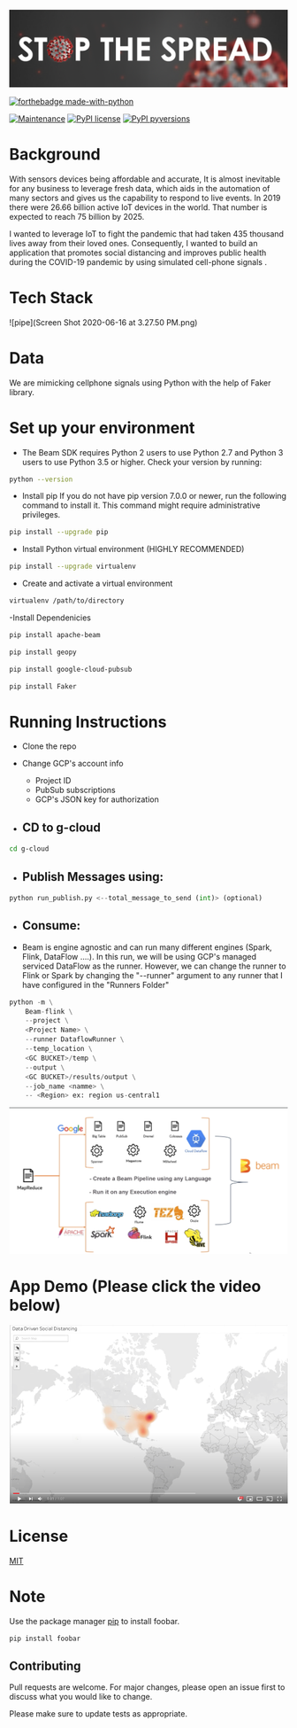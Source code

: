 ![stop coivd](images/Stop.png)

[![forthebadge made-with-python](http://ForTheBadge.com/images/badges/made-with-python.svg)](https://www.python.org/)

[![Maintenance](https://img.shields.io/badge/Maintained%3F-yes-green.svg)](https://GitHub.com/Naereen/StrapDown.js/graphs/commit-activity) [![PyPI license](https://img.shields.io/pypi/l/ansicolortags.svg)](https://pypi.python.org/pypi/ansicolortags/) [![PyPI pyversions](https://img.shields.io/pypi/pyversions/ansicolortags.svg)](https://pypi.python.org/pypi/ansicolortags/)




# Background

With sensors devices being affordable and accurate, It is almost inevitable for any business to leverage fresh data, which aids in the automation of many sectors and gives us the capability to respond to live events. In 2019 there were 26.66 billion active IoT devices in the world. That number is expected to reach 75 billion by 2025.

I wanted to leverage IoT to fight the pandemic that had taken 435 thousand lives away from their loved ones. Consequently, I wanted to build an application that promotes social distancing and improves public health during the COVID-19 pandemic by using simulated cell-phone signals . 

# Tech Stack
![pipe](Screen Shot 2020-06-16 at 3.27.50 PM.png)

# Data
We are mimicking cellphone signals using Python with the help of Faker library.

# Set up your environment
- The Beam SDK requires Python 2 users to use Python 2.7 and Python 3 users to use Python 3.5 or higher. Check your version by running:
```bash
python --version
```

- Install pip
If you do not have pip version 7.0.0 or newer, run the following command to install it. This command might require administrative privileges.
```bash
pip install --upgrade pip
```

- Install Python virtual environment (HIGHLY RECOMMENDED)
```bash
pip install --upgrade virtualenv
```
- Create and activate a virtual environment
```bash
virtualenv /path/to/directory
```
-Install Dependenicies
```bash
pip install apache-beam
```
```bash
pip install geopy
```
```bash
pip install google-cloud-pubsub
```
```bash
pip install Faker
```






# Running Instructions
- Clone the repo
- Change GCP's account info
    - Project ID
    - PubSub subscriptions
    - GCP's JSON key for authorization

- ## CD to g-cloud
```bash 
cd g-cloud
``` 

- ## Publish Messages using:
```python 
python run_publish.py <--total_message_to_send (int)> (optional)
``` 

- ## Consume:
- Beam is engine agnostic and can run many different engines (Spark, Flink, DataFlow ....). In this run, we will be using GCP's managed serviced DataFlow as the runner. However, we can change the runner to Flink or Spark by changing the "--runner" argument to any runner that I have configured in the "Runners Folder"
```python 
python -m \
    Beam-flink \
    --project \
    <Project Name> \
    --runner DataflowRunner \
    --temp_location \
    <GC BUCKET>/temp \
    --output \
    <GC BUCKET>/results/output \
    --job_name <namme> \
    -- <Region> ex: region us-central1
``` 

![unified](images/agnostic.png)


# App Demo (Please click the video below)
[![Watch the video](images/youtube.png)](https://www.youtube.com/watch?v=_C6mzchTkE8&feature=emb_title)


# License
[MIT](https://choosealicense.com/licenses/mit/)



# Note
Use the package manager [pip](https://pip.pypa.io/en/stable/) to install foobar.

```bash
pip install foobar
```


## Contributing
Pull requests are welcome. For major changes, please open an issue first to discuss what you would like to change.

Please make sure to update tests as appropriate.
